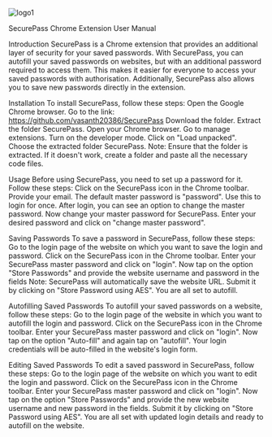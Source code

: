 ![logo1](https://user-images.githubusercontent.com/88873153/235291221-ed66bd22-2904-40d1-aee6-f20a93bac762.png)

SecurePass Chrome Extension User Manual

Introduction
SecurePass is a Chrome extension that provides an additional layer of security for your saved passwords. With SecurePass, you can autofill your saved passwords on websites, but with an additional password required to access them. This makes it easier for everyone to access your saved passwords with authorisation. Additionally, SecurePass also allows you to save new passwords directly in the extension.

Installation
To install SecurePass, follow these steps:
Open the Google Chrome browser.
Go to the link: https://github.com/vasanth20386/SecurePass
Download the folder.
Extract the folder SecurePass.
Open your Chrome browser.
Go to manage extensions.
Turn on the developer mode.
Click on "Load unpacked".
Choose the extracted folder SecurePass.
Note: Ensure that the folder is extracted. If it doesn't work, create a folder and paste all the necessary code files.

Usage
Before using SecurePass, you need to set up a password for it. Follow these steps:
Click on the SecurePass icon in the Chrome toolbar.
Provide your email.
The default master password is "password". Use this to login for once.
After login, you can see an option to change the master password. Now change your master password for SecurePass.
Enter your desired password and click on "change master password".

Saving Passwords
To save a password in SecurePass, follow these steps:
Go to the login page of the website on which you want to save the login and password.
Click on the SecurePass icon in the Chrome toolbar.
Enter your SecurePass master password and click on "login".
Now tap on the option "Store Passwords" and provide the website username and password in the fields 
Note: SecurePass will automatically save the website URL.
Submit it by clicking on "Store Password using AES".
You are all set to autofill.


Autofilling Saved Passwords
To autofill your saved passwords on a website, follow these steps:
Go to the login page of the website in which you want to autofill the login and password.
Click on the SecurePass icon in the Chrome toolbar.
Enter your SecurePass master password and click on "login".
Now tap on the option "Auto-fill" and again tap on "autofill".
Your login credentials will be auto-filled in the website's login form.

Editing Saved Passwords
To edit a saved password in SecurePass, follow these steps:
Go to the login page of the website on which you want to edit the login and password.
Click on the SecurePass icon in the Chrome toolbar.
Enter your SecurePass master password and click on "login".
Now tap on the option "Store Passwords" and provide the new website username and new password in the fields.
Submit it by clicking on "Store Password using AES".
You are all set with updated login details and ready to autofill on the website.



